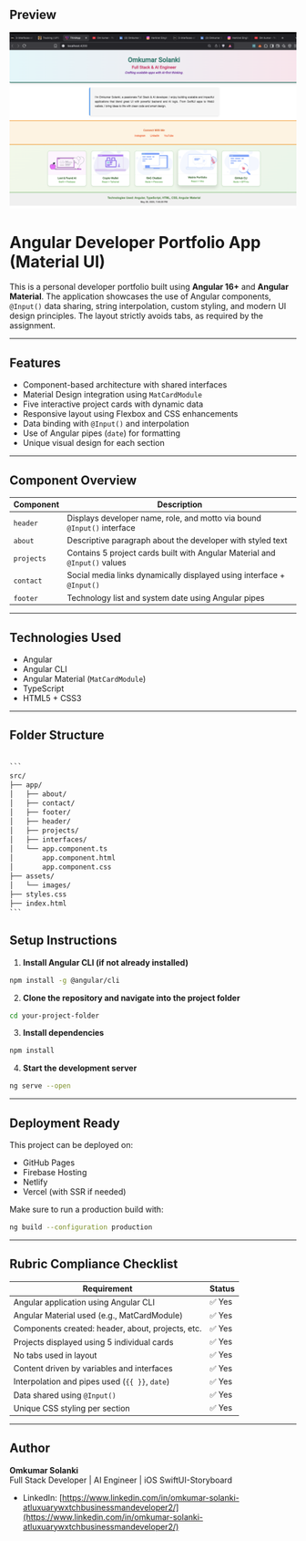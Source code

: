 
## Preview

![Portfolio Screenshot](./public/assets/images/preview.png)


# Angular Developer Portfolio App (Material UI)

This is a personal developer portfolio built using **Angular 16+** and **Angular Material**. The application showcases the use of Angular components, `@Input()` data sharing, string interpolation, custom styling, and modern UI design principles. The layout strictly avoids tabs, as required by the assignment.

---

## Features

- Component-based architecture with shared interfaces
- Material Design integration using `MatCardModule`
- Five interactive project cards with dynamic data
- Responsive layout using Flexbox and CSS enhancements
- Data binding with `@Input()` and interpolation
- Use of Angular pipes (`date`) for formatting
- Unique visual design for each section

---

## Component Overview

| Component   | Description                                                                 |
|-------------|------------------------------------------------------------------------------|
| `header`    | Displays developer name, role, and motto via bound `@Input()` interface     |
| `about`     | Descriptive paragraph about the developer with styled text                  |
| `projects`  | Contains 5 project cards built with Angular Material and `@Input()` values   |
| `contact`   | Social media links dynamically displayed using interface + `@Input()`       |
| `footer`    | Technology list and system date using Angular pipes                         |

---

## Technologies Used

- Angular 
- Angular CLI
- Angular Material (`MatCardModule`)
- TypeScript
- HTML5 + CSS3

---

## Folder Structure
<pre lang="markdown"><code>
```
src/
├── app/
│   ├── about/
│   ├── contact/
│   ├── footer/
│   ├── header/
│   ├── projects/
│   ├── interfaces/
│   └── app.component.ts
│       app.component.html
│       app.component.css
├── assets/
│   └── images/
├── styles.css
├── index.html
```
</code></pre>


## Setup Instructions

1. **Install Angular CLI (if not already installed)**

```bash
npm install -g @angular/cli
```

2. **Clone the repository and navigate into the project folder**

```bash
cd your-project-folder
```

3. **Install dependencies**

```bash
npm install
```

4. **Start the development server**

```bash
ng serve --open
```

---

## Deployment Ready

This project can be deployed on:

- GitHub Pages
- Firebase Hosting
- Netlify
- Vercel (with SSR if needed)

Make sure to run a production build with:

```bash
ng build --configuration production
```

---

## Rubric Compliance Checklist

| Requirement                                      | Status |
|--------------------------------------------------|--------|
| Angular application using Angular CLI            | ✅ Yes |
| Angular Material used (e.g., MatCardModule)      | ✅ Yes |
| Components created: header, about, projects, etc.| ✅ Yes |
| Projects displayed using 5 individual cards      | ✅ Yes |
| No tabs used in layout                           | ✅ Yes |
| Content driven by variables and interfaces       | ✅ Yes |
| Interpolation and pipes used (`{{ }}`, `date`)   | ✅ Yes |
| Data shared using `@Input()`                     | ✅ Yes |
| Unique CSS styling per section                   | ✅ Yes |

---

## Author

**Omkumar Solanki**  
Full Stack Developer | AI Engineer | iOS SwiftUI-Storyboard  

- LinkedIn: [https://www.linkedin.com/in/omkumar-solanki-atluxuarywxtchbusinessmandeveloper2/](https://www.linkedin.com/in/omkumar-solanki-atluxuarywxtchbusinessmandeveloper2/)
